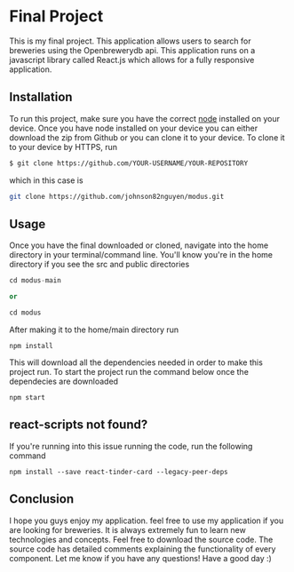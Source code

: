 # Final Project

This is my final project. This application allows users to search for breweries using the Openbrewerydb api. This application runs on a javascript library called React.js which allows for a fully responsive application.
## Installation

To run this project, make sure you have the correct [node](https://nodejs.org/en/) installed on your device. Once you have node installed on your device you can either download the zip from Github or you can clone it to your device. To clone it to your device by HTTPS, run
```bash
$ git clone https://github.com/YOUR-USERNAME/YOUR-REPOSITORY
```

which in this case is 
```bash
git clone https://github.com/johnson82nguyen/modus.git
```

## Usage
Once you have the final downloaded or cloned, navigate into the home directory in your terminal/command line. You'll know you're in the home directory if you see the src and public directories

```python
cd modus-main 

or

cd modus
```

After making it to the home/main directory run

```
npm install
```
This will download all the dependencies needed in order to make this project run. To start the project run the command below once the dependecies are downloaded
```
npm start
```

## react-scripts not found?

If you're running into this issue running the code, run the following command

```
npm install --save react-tinder-card --legacy-peer-deps
```

## Conclusion

I hope you guys enjoy my application. feel free to use my application if you are looking for breweries. It is always extremely fun to learn new technologies and concepts. Feel free to download the source code. The source code has detailed comments explaining the functionality of every component. Let me know if you have any questions! Have a good day :)
